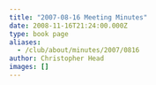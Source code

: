 ```yaml
---
title: "2007-08-16 Meeting Minutes"
date: 2008-11-16T21:24:00.000Z
type: book page
aliases:
  - /club/about/minutes/2007/0816
author: Christopher Head
images: []
---
```


